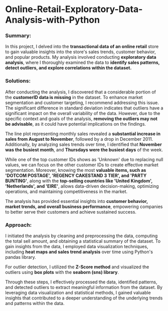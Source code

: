 # Online-Retail-Exploratory-Data-Analysis-with-Python

### Summary:

In this project, I delved into the **transactional data of an online retail** store to gain valuable insights into the store's sales trends, customer behavior, and popular products. My analysis involved conducting **exploratory data analysis**, where I thoroughly examined the data to **identify sales patterns, detect outliers, and explore correlations within the dataset.**


### Solutions:

After conducting the analysis, I discovered that a considerable portion of the **customerID data is missing** in the dataset. To enhance market segmentation and customer targeting, I recommend addressing this issue. The significant difference in standard deviation indicates that outliers have a significant impact on the overall variability of the data. However, due to the specific context and goals of the analysis, **removing the outliers may not be advisable**, as it could have potential implications on the findings.

The line plot representing monthly sales revealed a **substantial increase in sales from August to November**, followed by a drop in December 2011. Additionally, by analyzing sales trends over time, I identified that **November was the busiest month**, and **Thursdays were the busiest days** of the week.

While one of the top customer IDs shows as 'Unknown' due to replacing null values, we can focus on the other customer IDs to create effective market segmentation. Moreover, knowing the most **valuable items, such as 'DOTCOM POSTAGE', 'REGENCY CAKESTAND 3 TIER', and 'PARTY BUNTING'**, along with the **top-selling countries like 'United Kingdom', 'Netherlands', and 'EIRE'**, allows data-driven decision-making, optimizing operations, and maintaining competitiveness in the market.

The analysis has provided essential insights into **customer behavior, market trends, and overall business performance**, empowering companies to better serve their customers and achieve sustained success.


### Approach:

I initiated the analysis by cleaning and preprocessing the data, computing the total sell amount, and obtaining a statistical summary of the dataset. To gain insights from the data, I employed data visualization techniques, including **heat maps and sales trend analysis** over time using Python's pandas library.

For outlier detection, I utilized the **Z-Score method** and visualized the outliers using **box plots** with the **seaborn (sns) library**.

Through these steps, I effectively processed the data, identified patterns, and detected outliers to extract meaningful information from the dataset. By leveraging data visualization and statistical methods, I gained valuable insights that contributed to a deeper understanding of the underlying trends and patterns within the data.

